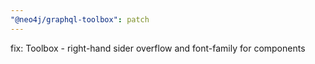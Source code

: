 ```yaml
---
"@neo4j/graphql-toolbox": patch
---
```


fix: Toolbox - right-hand sider overflow and font-family for components
